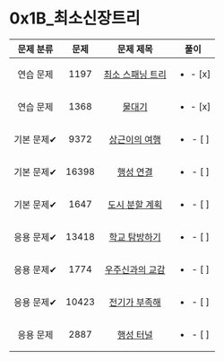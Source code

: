 # 0x1B_최소신장트리
| 문제 분류 | 문제 | 문제 제목 | 풀이 |
| :--: | :--: | :--: | :--: |
| 연습 문제 | 1197 | [최소 스패닝 트리](https://www.acmicpc.net/problem/1197) | <ul><li>- [x] </li></ul> |
| 연습 문제 | 1368 | [물대기](https://www.acmicpc.net/problem/1368) | <ul><li>- [x] </li></ul> |
| 기본 문제✔ | 9372 | [상근이의 여행](https://www.acmicpc.net/problem/9372) | <ul><li>- [ ] </li></ul> |
| 기본 문제✔ | 16398 | [행성 연결](https://www.acmicpc.net/problem/16398) | <ul><li>- [ ] </li></ul> |
| 기본 문제✔ | 1647 | [도시 분할 계획](https://www.acmicpc.net/problem/1647) | <ul><li>- [ ] </li></ul> |
| 응용 문제✔ | 13418 | [학교 탐방하기](https://www.acmicpc.net/problem/13418) | <ul><li>- [ ] </li></ul> |
| 응용 문제✔ | 1774 | [우주신과의 교감](https://www.acmicpc.net/problem/1774) | <ul><li>- [ ] </li></ul> |
| 응용 문제✔ | 10423 | [전기가 부족해](https://www.acmicpc.net/problem/10423) | <ul><li>- [ ] </li></ul> |
| 응용 문제 | 2887 | [행성 터널](https://www.acmicpc.net/problem/2887) | <ul><li>- [ ] </li></ul> |
